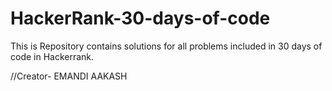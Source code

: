 # HackerRank-30-days-of-code

This is Repository contains solutions for all problems included in 30 days of code in Hackerrank.

//Creator- EMANDI AAKASH
